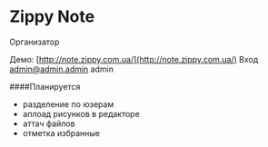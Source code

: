 Zippy Note
========

Организатор

Демо:  [http://note.zippy.com.ua/](http://note.zippy.com.ua/)
Вход admin@admin.admin admin

####Планируется
* разделение по юзерам
* аплоад рисунков  в  редакторе
* аттач файлов
* отметка  избранные

